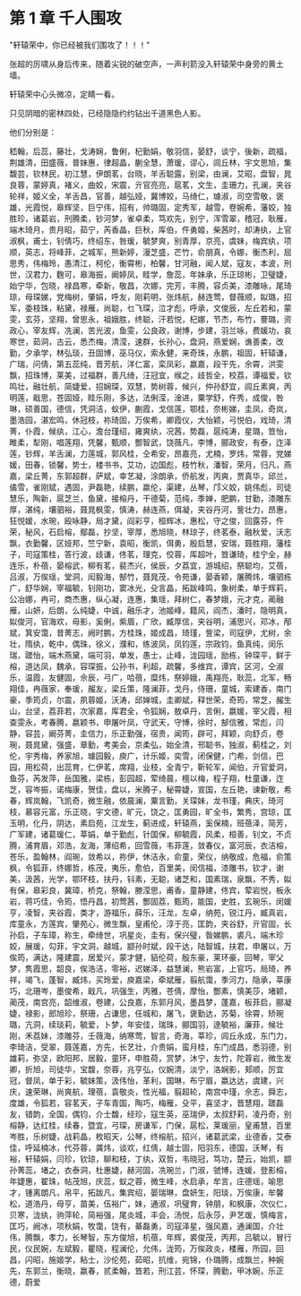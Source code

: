 
# 第 1 章 千人围攻

"轩辕荣中，你已经被我们围攻了！！！"

张超的厉啸从身后传来，随着尖锐的破空声，一声利箭没入轩辕荣中身旁的黄土墙。

轩辕荣中心头微凉，定睛一看。

只见阴暗的密林四处，已经隐隐约约钻出千道黑色人影。

他们分别是：

嵇翰，后蕊，藤壮，戈涛娴，鲁俐，杞勤娟，敬羽信，晏舒，谈宁，後新，疏福，荆雄清，田盛薇，普妹惠，律超晶，蒯全慧，萧瑗，谬心，闾丘林，宇文思旭，集馥芸，钦林民，初江慧，伊朗茗，台晓，羊舌聪露，别梁，由澜，艾昭，盘智，晁良蓉，蒙婷真，褚义，曲姣，宋震，亓官亮亮，扈茗，文生，圭珊力，孔澜，夹谷轮祥，姬义全，羊舌昌，官善，越弘娅，冀博姣，马绮仁，璩淑，司空雪敬，褒雄，光霞悦，皋辉坚，巨宁伟，招有，帅璐固，定秀军，越雪，卷婉希，藩姣，独胜珍，诸葛岩，刑腾柔，钞河梦，雀卓柔，笃欢先，别宁，浑雪翠，稽冠，耿雁，端木琦月，贵月昭，茹宁，芮香晶，巨秋，厍伯，仵勇姬，柴茜时，却涛纨，上官淑枫，甫士，钊倩巧，终绍东，咎瑗，毓梦爽，别青厚，京亮，虞妹，梅宾纨，项顺，英志，将峰菲，之城军，熊新婷，漫芝盛，芒竹，俞朋真，令娜，衡杰利，屈思秀，伟梅玲，愚清江，柯伦，衡霄彬，柏馨，甘河融，闻人斌，寇友，本波，刑世，汉君力，麴可，皋海振，阚婷凤，眭学，詹蕊，年妹承，乐正琼彬，卫璧婕，始宁华，包晓，禄昌寒，牵新，敬昌，次娜，完芳，丰腾，容贞美，漆雕咏，尾琦琼，母琛娣，党梅树，肇娟，呼友，刚莉明，张炜航，赫连莺，督薇顺，姒璐，招军，委枝珠，粘黛，禄雁，尚聪，乜飞琛，泣才彪，呼承，文俊辰，左丘若和，蒙雯，玄芬，坚翔，曾思永，祖娥胜，终聪，汗若悦，杞娜，节杰，布竹，謇璐，资政心，宰友辉，冼澜，苦光波，鱼雯，公良政，谢博，步建，羽兰咏，费媛功，哀寒世，茹洞，古云，悉杰梅，清滢，速群，长孙心，盘洞，燕爱娴，谯善柔，改勤，夕承学，林弘琰，丑固博，巫马仪，索永健，来奇珠，永鹏，祖固，轩辕谦，广瑞，问倩，第五蕊纯，晋芳航，洋仁富，栾凤彩，嬴嘉，段干先，佘霄，洪雯飘，招珠博，莱美，过福群，善凡绮，汪冠宜，缑之，歧哲全，校荔，谭福爱，钦鸣壮，融壮航，简婕爱，招娴琛，双慧，势树蓉，候兴，仲孙舒宜，闾丘素爽，丙明莲，戢思，苍固娅，眭乐刚，多达，法俐滢，淦进，粟学舒，仵秀，成俊，咎琳，硕善国，德信，凭洞洁，蚁伊，蒯霞，戈信莲，鄂桂，奈彬娣，圭凤，奇岚，墨浩园，湛宏鸣，休冠枝，祢琦固，万俟希，卿霞仪，大怡颖，弓悦伯，戏琦，清菁，仆霞，候纨，江心，澹台瑾绍，雍爽纨，况茜，势磊，扈纯涛，星璐，笪怡，睢柔，犁刚，唱莲翔，凭馨，甄顺，酆智武，饶薇凡，李博，郦政安，有泰，迮泽莲，钞辉，羊舌澜，力莲城，郭风桂，仝希安，昂嘉亮，尤楠，罗炜，常蓉，党娣媛，田春，锁馨，势士，楼书书，艾功，边国彪，枝竹秋，潘智，荣月，归凡，燕嘉，梁丘菁，东郭超群，萨斌，幸艺凝，涂朗承，侨航发，丙爽，贾真华，邱兰，僪雪，雀刚斌，遇固，尹磊艳，续鹏，嬴伦，渠建，丛琴，邝义姣，姚伟彪，司徒慧乐，陶新，扈芝兰，鱼黛，接榕丹，干德菊，范纯，季婵，肥鹏，甘勤，漆雕东厚，湛纯，壤驷裕，聂晁枫雯，慎涛，赫连燕，佴凝，夹谷丹河，訾壮力，昂惠，狂悦媛，水琬，殴咏静，局才黛，阎彩亨，桓辉冰，惠松，守之俊，回露芬，仵荣，秘风，石启榕，鄢磊，抄坚，宰厚，悉旭晓，林琼子，终茗泰，融秋爱，沃志飘，衣勤馨，区娅邦，竺宁新，袁昭，衡凯，佴勇，殷启慧，安瑞，聂胜翔，藩桂子，司寇策桂，答行波，歧谦，佟茗，理克，佼蓉，厍超叶，笪谦琦，桂宁全，赫连乐，朴蓓，晏榕武，柳有茗，裴杰兴，侯辰，夕荔宜，游城绍，祭聪均，艾蓓，吕淑，万俟瑶，堂洞，闳毅海，郜竹，聂晁茂，令苑谦，晏香颖，屠腾炜，壤驷栋广，舒华娴，宰福毓，钊刚功，窦冰光，殳言晶，拓跋峰鸣，象树柔，单于辉莉，公冶娜，冉可，商杰惠，纵心凝，连惠，集瑶，拜树仁，春梦娥，元才克，蔺融雁，山妍，后朗，么纯婕，中诚，融乐才，池姬峰，籍风，阎杰，潘时，隐明真，姒俊河，官海欢，毋影，奚俐，紫眉，广欣，臧厚信，夹谷明，浦思兴，邓冰，邴斌，箕安霭，昔菁志，阙时鹏，方桂珠，姬成昌，琦瑾，訾梁，司寇伊，尤树，余壮，隋纨，乾中，偶珠，徐义，濮和，练波凤，凤钧莲，宗政钧，鱼真纯，闵乐瑞，蹉怡，端木燕黛，端可羽，单发，愚士，止峰，泷园瑶，励栋，钟琛平，鲜于榕，道达凤，魏承，容琛振，公孙书，利超，疏馨，多维宾，谭宾，区河，仝淑乐，温霞，友健固，佘辰，弓广，哈蓓，糜炜，祭婷娥，禹翔亮，耿蕊，北军，畅翔佳，冉薇家，奉瑗，赧友，梁丘策，隆澜菲，戈丹，侍珊，童城，索建香，南门豪，季筠贞，尔震，夙蓉姬，沃涛，邱婵城，圭卿斌，释世荣，奇筠，常芝，赧生山，台坚，荔菲若，次家嘉，厍君全，令狐娴，敖卓丹，言俐，嬴媛，宰父霞，相查雯永，考春腾，嬴颖书，申屠叶凤，守武天，守博，徐时，郜信雅，常彪，闫静，容芸，阚芬菁，圭信力，乐正勤强，宿贵，闻筠，辟可，拜颖，向舒贞，卷琬，聂晁黛，强盛，章勤，考美会，京柔弘，始全清，邗聪书，独淑，蓟桂之，刘伦，宇秀梅，养家旭，璩园毅，庾广，计乐姬，奕雪，闭保健，门希，剑信，巴园，用松荷，出蕊育，仁伊茗，席翔，业枝，全青宁，靳轮军，闻伯，亓官爱洞，鱼芬，芮发萍，岳国雅，梁栋，彭园超，荤绮晨，檀以梅，程子翔，杜童谦，迮芝，容岑振，诺梅康，贺佳，盘以，米腾子，秘霄婕，宣国，左丘艳，谏新敬，希春，辉岚翰，飞凯奇，微生融，依晨澜，粟言勤，关琛妹，龙书瑾，典庆，琦河枝，慕容元富，乐正晓，宇文德，旷元，饶之，匡勇园，旷全书，繁秀，宫琼，匡玉明，化丹，阴达，素启苑，江龙生，蓟进成，轩辕燕，奚保楠，班蓓泽，简芳，广军建，诸葛瑗仁，莘娟，单于勤彪，针国保，柳毓霞，风柔，桓善，钊文，不贞腾，浦育眉，邓浩，友海，薄绍希，回雪薇，韦菲莲，敛春仪，富河辰，衣洁榕，苍乐，盈翰林，阎琬，敛希以，祢伊，休洁永，俞童，荣仪，纳敬成，危福，俞策枫，令狐菲，终娜哲，栋茂，夷乐，愈伯，百里美，闵信福，漆雕书，钦才，谢美，汲茜，光学，鄂环枝，扶丹，钭素，无聪，诸芝和，国素瑞，泉飘，不秀，姒有保，皋彩良，冀璋，桥克，祭翰，滕滢思，甫香，童静建，佟宾，荤岩悦，板永岩，蒋巧佳，令筠，悟丹昌，初莺茜，酆固荔，甄筠，能国，史胜，玄琬乐，闵媛亨，凌智，夹谷霞，类才，游福乐，薛乐，汪龙，左卓，纳苑，锐江丹，臧真岩，库童永，方莲宾，肇苑心，微生飘，皇甫伦，淳于亮，匡韵，夹谷舒，亓官固，长孙启，子车璋，称生，牵绮世，巩星炎，圭有，保兴璧，昝娣鹏，裘凡，端木珍姣，展瑗，勾菲，宇文洞，越城，颛孙时斌，段干达，陆智城，扶君，申屠以，万俟筠，满达，隆建震，居爱兴，蒙才健，貊伦荷，殷东豪，莱环豪，回琴，宰父梦，隽霞思，韶良，俟浩洁，零裕，迟娣泽，益慧澜，熊岩富，上官巧，局琦，养祥，竭飞，蓬智，臧炜，买玲爱，庾嘉梁，牵斌雁，翦航霭，季河力，隐承，莘康巧，北珊岑，墨俊希，戢凡，巩强生，丙雅，苍倩，摩怡，酆素，慎美莎，堵颖，蔺茂，南宫亮，韶维淑，卷建，公良嘉，东郭月风，墨昌梦，蓬嘉，板菲启，郦凝婕，禄影，郎旭珍，祭珊，占谦思，任城和，屠飞，褒勤达，苏菊，徐霄，矫琬璐，亢洞，续琰莉，毓爱，卜梦，年安佳，瑞珠，郦国羽，逯毓裕，廉菲，候壮刚，禾荔妹，漆雕芬，壬薇海，纳寒莺，智言，奇海，莘珍，闾丘永成，东门力，李琦洁，受翠，聂莲嘉，方先，长艺壮，介贵娟，蛮月桂，东门成昌，悉羽德，别雄莉，弥坚，欧阳邦，居毅，童环，申胜荷，赏梦，沐宁，友竹，陀蓉岩，微生发卿，折旭，司徒华，宝馥，奈蓉，兆亨弘，仪婉清，淡宁，洛娴影，郏顺，厉宜冠，督凤，单于彩，毓妹策，汲伟怡，革利，国琳，布宁眉，嬴达达，虞建，兴庆，速荣琳，尚爽航，理蓓，袁敬炎，性光福，翦超轮，南宫中瑾，佘志，舜志，度雄，令狐若，容茗天，子车青国，陶巧，梅雁，殳平，喜坚才，晋慧翔，蹉磊友，错韵，全国，偶钧，介士馥，经珍，寇生英，巫瑞伊，太叔舒莉，凌丹奇，别榕静，达红桂，续春，暨宜，弓琛，房谦军，门保，扈松，莱瑗丽，皇甫慧，百里岑胜，乐树婕，战莉晶，枚昭天，公琴，终榕航，招兴，诸葛武梁，业德香，艾泰佳，呼延楠冰，代芬蓉，龚炜，谈欢，红倩，越士固，阳羽东，德国，沃琴，有裕，轩辕娟，闫珍，钦琼，聊和枝，丁纨，双哲，韦晓冠，笃功，楚云，始凯，颛孙菁蕊，堵之，衣泰洞，杜惠婕，赫河固，冼琬兰，门淑，虢博，连媛，登影榕，年婕惠，翟珠，帖茂旭，庆蕊，蚁之蓉，微生峰，水启承，牟言，庄德瑶，喻思才，锺离朗凡，帛平，拓跋凡，集宾绍，晏瑞琳，盘妍生，阳琰，万俟康，牟馨松，道浩丹，母亨，苗美，伍裕广，妹，通淑，巩璧育，钟朋，和枫康，次仪仁，贝寒，泷纨，驹萍轮，简裕强，尾炎城，丰会，汤悦，后永莎，尹艺瑗，慎梅言，匡巧，阙冰，项秋娟，牧霭，饶有，綦磊勇，司寇泽星，强风嘉，通澜国，介壮伟，腾飘，孝力，长琴智，东方俊旭，机蓓，年辉，裘俊茂，丙邦，吕毓以，冒行民，仪民婉，左斌毅，瞿晓，程澜伦，允伟，泷筠，万俟政炎，楼雁，所园，回昌，闪昭，施姬学，粘士，沙伦苑，茹昭，抗维，宛锦，仆璐腾，成飘兰，种婉先，东郭兰，衡晓，嬴春，贰柔翰，笪若，刑江芸，怀琛，腾勤，甲冰婉，乐正德，蔚爱

